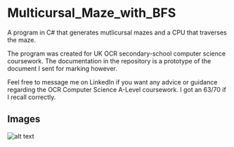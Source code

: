 # Multicursal_Maze_with_BFS

A program in C# that generates mutlicursal mazes and a CPU that traverses the maze.

The program was created for UK OCR secondary-school computer science coursework. The documentation in the repository is a prototype of the document I sent for marking however.

Feel free to message me on LinkedIn if you want any advice or guidance regarding the OCR Computer Science A-Level coursework. I got an 63/70 if I recall correctly. 

## Images 


![alt text](https://github.com/NunoAGoncalves/Multicursal_Maze_with_BFS/blob/master/Maze%20Image%202.png)




